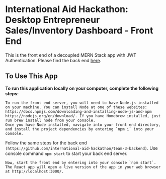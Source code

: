 # International Aid Hackathon: Desktop Entrepreneur Sales/Inventory Dashboard - Front End

This is the front end of a decoupled MERN Stack app with JWT Authentication. Please find the back end [here](https://github.com/international-aid-hackathon/team-3-backend).



## To Use This App

**To run this application locally on your computer, complete the following steps:**
```
To run the front end server, you will need to have Node.js installed on your machine. You can install Node at one of these websites: https://docs.npmjs.com/downloading-and-installing-node-js-and-npm https://nodejs.org/en/download/. If you have Homebrew installed, just run brew install node from your console. 
Once you have Node installed, navigate into your front end directory, and install the project dependencies by entering `npm i` into your console.
```

Follow the same steps for the back end `(https://github.com/international-aid-hackathon/team-3-backend)`. Use console command `npm start` to start your back end server.

```
Now, start the front end by entering into your console `npm start`. 
The React app will open a live version of the app in your web browser at http://localhost:3000/.
```

